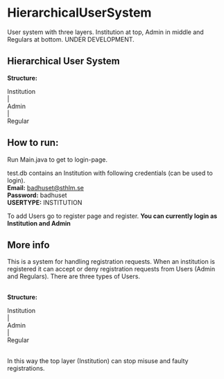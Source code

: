 # HierarchicalUserSystem
User system with three layers. Institution at top, Admin in middle and Regulars at bottom. UNDER DEVELOPMENT.

## Hierarchical User System

<b>Structure:</b>

Institution<br>
    |<br>
  Admin<br>
    |<br>
 Regular<br>


## How to run:
Run Main.java to get to login-page.

test.db contains an Institution with following credentials (can be used to login).<br>
<b>Email:</b> badhuset@sthlm.se<br>
<b>Password:</b> badhuset<br>
<b>USERTYPE:</b> INSTITUTION<br>

To add Users go to register page and register.
<b>You can currently login as Institution and Admin</b>



## More info

This is a system for handling registration requests. When an institution is registered it can accept or deny registration requests from Users (Admin and Regulars).
There are three types of Users. <br><br>

<b>Structure:</b>

Institution<br>
    |<br>
  Admin<br>
    |<br>
 Regular<br><br>
 
 In this way the top layer (Institution) can stop misuse and faulty registrations.
 <br>
 
 
 
